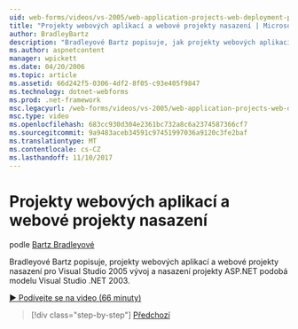 ```yaml
---
uid: web-forms/videos/vs-2005/web-application-projects-web-deployment-projects
title: "Projekty webových aplikací a webové projekty nasazení | Microsoft Docs"
author: BradleyBartz
description: "Bradleyové Bartz popisuje, jak projekty webových aplikací a webové projekty nasazení pro Visual Studio 2005 vývoj a nasazení projekty podobná zelenina ASP.NET..."
ms.author: aspnetcontent
manager: wpickett
ms.date: 04/20/2006
ms.topic: article
ms.assetid: 66d242f5-0306-4df2-8f05-c93e405f9847
ms.technology: dotnet-webforms
ms.prod: .net-framework
msc.legacyurl: /web-forms/videos/vs-2005/web-application-projects-web-deployment-projects
msc.type: video
ms.openlocfilehash: 683cc930d304e2361bc732a8c6a2374587366cf7
ms.sourcegitcommit: 9a9483aceb34591c97451997036a9120c3fe2baf
ms.translationtype: MT
ms.contentlocale: cs-CZ
ms.lasthandoff: 11/10/2017
---
```

<a name="web-application-projects--web-deployment-projects"></a>Projekty webových aplikací a webové projekty nasazení
====================
podle [Bartz Bradleyové](https://github.com/BradleyBartz)

Bradleyové Bartz popisuje, projekty webových aplikací a webové projekty nasazení pro Visual Studio 2005 vývoj a nasazení projekty ASP.NET podobá modelu Visual Studio .NET 2003.

[&#9654; Podívejte se na video (66 minuty)](https://channel9.msdn.com/Blogs/ASP-NET-Site-Videos/web-application-projects-web-deployment-projects)

>[!div class="step-by-step"]
[Předchozí](web-deployment-projects.md)
